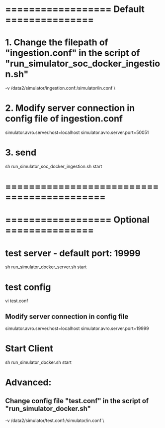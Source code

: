 # ================== Default ===============
# 1. Change the filepath of "ingestion.conf" in the script of "run_simulator_soc_docker_ingestion.sh"
-v /data2/simulator/ingestion.conf:/simulator/in.conf \
# 2. Modify server connection in config file of ingestion.conf
simulator.avro.server.host=localhost
simulator.avro.server.port=50051

# 3. send
sh run_simulator_soc_docker_ingestion.sh start

# ===========================================
# ================== Optional ===============

# test server - default port: 19999
sh run_simulator_docker_server.sh start

# test config
vi test.conf
## Modify server connection in config file
simulator.avro.server.host=localhost
simulator.avro.server.port=19999

# Start Client
sh run_simulator_docker.sh start

# Advanced: 
## Change config file "test.conf" in the script of "run_simulator_docker.sh"
 -v /data2/simulator/test.conf:/simulator/in.conf \



